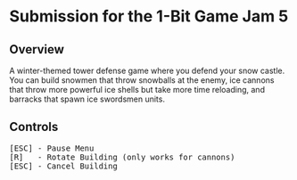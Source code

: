 # Submission for the 1-Bit Game Jam 5
## Overview
A winter-themed tower defense game where you defend your snow castle.\
You can build snowmen that throw snowballs at the enemy,
ice cannons that throw more powerful ice shells but take more time reloading,
and barracks that spawn ice swordsmen units.
## Controls
<pre>
[ESC] - Pause Menu
[R]   - Rotate Building (only works for cannons)
[ESC] - Cancel Building
</pre>
